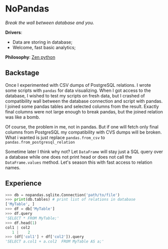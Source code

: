 # NoPandas

*Break the wall between database and you.*

**Drivers**:
- Data are storing in database;
- Welcome, fast basic analytics;

**Philosophy**: [Zen python](https://www.python.org/dev/peps/pep-0020/)

## Backstage

Once I experimented with CSV dumps of PostgreSQL relations.
I wrote some scripts with `pandas` for data visualizing.
When I got access to the database,
I wished to test my scripts on fresh data, but
I crashed of compatibility wall between the database connection and script with pandas.
I joined some pandas tables and selected columns from the result.
Exactly final columns were not large enough to break pandas, but
the joined relation was like a bomb.

Of course, the problem in me, not in pandas.
But if one will fetch only final columns from PostgreSQL
my compatibility with CVS dumps will be broken.
What i wanted is just replace `pandas.from_csv` to `pandas.from_postgresql_relation`

Sometime later I think why not?
Let `DataFrame`  will stay just a SQL query over a database
while one does not print head or does not call the `DataFrame.values` method.
Let's season this with fast access to relation names.


## Experience
```python
>>> db = nopandas.sqlite.Connection('path/to/file')
>>> print(db.tables) # print list of relations in database
['MyTable', ]
>>> df = db['MyTable']
>>> df.query
'SELECT * FROM MyTable;'
>>> df.head(1)
col1 | col2
   1 |    2
>>> (df['col1'] + df['col2']).query
'SELECT a.col1 + a.col2  FROM MyTable AS a;'
```
